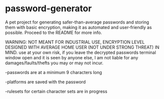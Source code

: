 # password-generator
A pet project for generating safer-than-average passwords and storing them with basic encryption, making it as automated and user-friendly as possible. Proceed to the README for more info.

WARNING: NOT MEANT FOR INDUSTRIAL USE, ENCRYPTION LEVEL DESIGNED WITH AVERAGE HOME USER (NOT UNDER STRONG THREAT) IN MIND.
use at your own risk, if you leave the decrypted passwords terminal window open and it is seen by anyone else, I am not liable for any damages/faults/thefts you may or may not incur.

-passwords are at a minimum 9 characters long

-platforms are saved with the password

-rulesets for certain character sets are in progress
